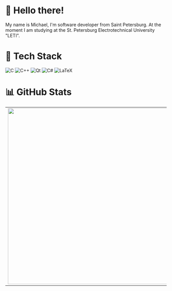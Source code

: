# 👋 Hello there!
My name is Michael, I'm software developer from Saint Petersburg. At the moment I am studying at the St. Petersburg Electrotechnical University "LETI".

# 🔧 Tech Stack
![C](https://img.shields.io/badge/c-%2300599C.svg?style=flat-square&logo=c&logoColor=white) ![C++](https://img.shields.io/badge/c++-%2300599C.svg?style=flat-square&logo=c%2B%2B&logoColor=white) ![Qt](https://img.shields.io/badge/Qt-%23217346.svg?style=flat-square&logo=Qt&logoColor=white) ![C#](https://img.shields.io/badge/c%23-%23239120.svg?style=flat-square&logo=c-sharp&logoColor=white) ![LaTeX](https://img.shields.io/badge/latex-%23008080.svg?style=flat-square&logo=latex&logoColor=white)

# 📊 GitHub Stats
<p align="center">
  <table>
    <tr>
      <td><img width="550px" align="left" src="https://github-readme-streak-stats.herokuapp.com/?user=Purposelessness&theme=blueberry&hide_border=true&hide_title=true" /></td>
      <td><img width="550px" src="https://github-readme-stats.vercel.app/api/top-langs/?username=Purposelessness&layout=compact&langs_count=6&theme=blueberry&include_all_commits=true&count_private=true&show_icons=true&hide_border=true&hide_title=true" /></td>
    </tr>   
  </table>
</p>


<!-- ![](https://github-readme-stats.vercel.app/api?username=Purposelessness&theme=blueberry&hide_border=false&include_all_commits=true&count_private=true)<br/> -->
<!-- ![](https://github-readme-streak-stats.herokuapp.com/?user=Purposelessness&theme=blueberry&hide_border=false)<br/> -->
<!-- ![](https://github-readme-stats.vercel.app/api/top-langs/?username=Purposelessness&theme=blueberry&hide_border=false&include_all_commits=true&count_private=true&layout=compact) -->
